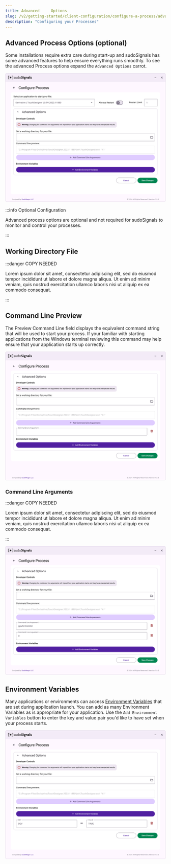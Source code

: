 ```yaml
---
title: Advanced 	Options
slug: /v2/getting-started/client-configuration/configure-a-process/advanced-options
description: "Configuring your Processes"
---
```


## Advanced Process Options (optional)

Some installations require extra care during start-up and sudoSignals has some advanced features to help ensure everything runs smoothly. To see the advanced Process options expand the `Advanced Options` carrot. 

![Client Profile Process 003](/img/client-configuration/v2-client-profile-process-003.png)

:::info Optional Configuration

Advanced process options are optional and not required for sudoSignals to monitor and control your processes.

:::

## Working Directory File 

:::danger COPY NEEDED

Lorem ipsum dolor sit amet, consectetur adipiscing elit, sed do eiusmod tempor incididunt ut labore et dolore magna aliqua. Ut enim ad minim veniam, quis nostrud exercitation ullamco laboris nisi ut aliquip ex ea commodo consequat. 

:::

## Command Line Preview 

The Preview Command Line field displays the equivalent command string that will be used to start your process. If your familiar with starting applications from the Windows terminal reviewing this command may help ensure that your application starts up correctly.

![Client Profile Process 003A](/img/client-configuration/v2-client-profile-process-003A.png)

### Command Line Arguments

:::danger COPY NEEDED

Lorem ipsum dolor sit amet, consectetur adipiscing elit, sed do eiusmod tempor incididunt ut labore et dolore magna aliqua. Ut enim ad minim veniam, quis nostrud exercitation ullamco laboris nisi ut aliquip ex ea commodo consequat. 

:::

![Client Profile Process 003B](/img/client-configuration/v2-client-profile-process-003B.png)


## Environment Variables 

Many applications or environments can access [Environment Variables] that are set during application launch. You can add as many Environment Variables as is appropriate for your application. Use the `Add Environment Variables` button to enter the key and value pair you'd like to have set when your process starts.

![Client Profile Process 003C](/img/client-configuration/v2-client-profile-process-003C.png)


<!-- links -->
[Environment Variables]: https://en.wikipedia.org/wiki/Environment_variable